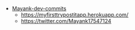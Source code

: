 - [Mayank-dev-commits](https://github.com/Mayank-dev-commits)
   - https://myfirsttrypostitapp.herokuapp.com/
   - https://twitter.com/Mayank17547124
